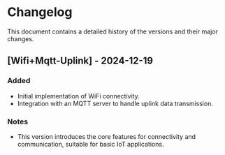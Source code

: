 # Changelog

This document contains a detailed history of the versions and their major changes.

## [Wifi+Mqtt-Uplink] - 2024-12-19
### Added
- Initial implementation of WiFi connectivity.
- Integration with an MQTT server to handle uplink data transmission.

### Notes
- This version introduces the core features for connectivity and communication, suitable for basic IoT applications.
